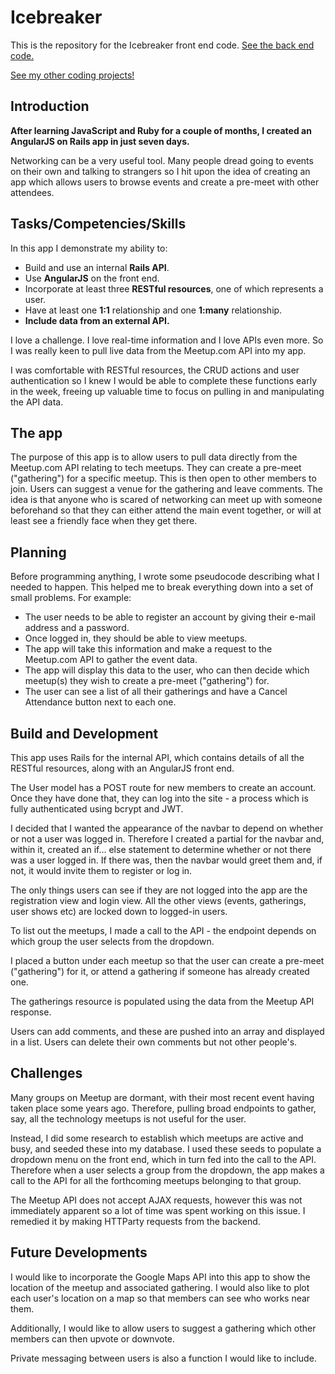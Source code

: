 # Icebreaker

This is the repository for the Icebreaker front end code.  [See the back end code.](https://github.com/SuzeShardlow/icebreaker_backend)

[See my other coding projects!](https://suze.dev/coding_projects)


## Introduction

**After learning JavaScript and Ruby for a couple of months, I created an AngularJS on Rails app in just seven days.**

Networking can be a very useful tool.  Many people dread going to events on their own and talking to strangers so I hit upon the idea of creating an app which allows users to browse events and create a pre-meet with other attendees.


## Tasks/Competencies/Skills

In this app I demonstrate my ability to:

* Build and use an internal **Rails API**.
* Use **AngularJS** on the front end.
* Incorporate at least three **RESTful resources**, one of which represents a user.
* Have at least one **1:1** relationship and one **1:many** relationship.
* **Include data from an external API.**

I love a challenge.  I love real-time information and I love APIs even more.  So I was really keen to pull live data from the Meetup.com API into my app.

I was comfortable with RESTful resources, the CRUD actions and user authentication so I knew I would be able to complete these functions early in the week, freeing up valuable time to focus on pulling in and manipulating the API data.


## The app

The purpose of this app is to allow users to pull data directly from the Meetup.com API relating to tech meetups.  They can create a pre-meet ("gathering") for a specific meetup.  This is then open to other members to join.  Users can suggest a venue for the gathering and leave comments.  The idea is that anyone who is scared of networking can meet up with someone beforehand so that they can either attend the main event together, or will at least see a friendly face when they get there.


## Planning

Before programming anything, I wrote some pseudocode describing what I needed to happen.  This helped me to break everything down into a set of small problems.  For example:

* The user needs to be able to register an account by giving their e-mail address and a password.
* Once logged in, they should be able to view meetups.
* The app will take this information and make a request to the Meetup.com API to gather the event data.
* The app will display this data to the user, who can then decide which meetup(s) they wish to create a pre-meet ("gathering") for.
* The user can see a list of all their gatherings and have a Cancel Attendance button next to each one.


## Build and Development

This app uses Rails for the internal API, which contains details of all the RESTful resources, along with an AngularJS front end.

The User model has a POST route for new members to create an account.  Once they have done that, they can log into the site - a process which is fully authenticated using bcrypt and JWT.

I decided that I wanted the appearance of the navbar to depend on whether or not a user was logged in.  Therefore I created a partial for the navbar and, within it, created an if... else statement to determine whether or not there was a user logged in.  If there was, then the navbar would greet them and, if not, it would invite them to register or log in.

The only things users can see if they are not logged into the app are the registration view and login view.  All the other views (events, gatherings, user shows etc) are locked down to logged-in users.

To list out the meetups, I made a call to the API - the endpoint depends on which group the user selects from the dropdown.

I placed a button under each meetup so that the user can create a pre-meet ("gathering") for it, or attend a gathering if someone has already created one.

The gatherings resource is populated using the data from the Meetup API response.

Users can add comments, and these are pushed into an array and displayed in a list.  Users can delete their own comments but not other people's.


## Challenges

Many groups on Meetup are dormant, with their most recent event having taken place some years ago.  Therefore, pulling broad endpoints to gather, say, all the technology meetups is not useful for the user.

Instead, I did some research to establish which meetups are active and busy, and seeded these into my database.  I used these seeds to populate a dropdown menu on the front end, which in turn fed into the call to the API.  Therefore when a user selects a group from the dropdown, the app makes a call to the API for all the forthcoming meetups belonging to that group.

The Meetup API does not accept AJAX requests, however this was not immediately apparent so a lot of time was spent working on this issue.  I remedied it by making HTTParty requests from the backend.


## Future Developments

I would like to incorporate the Google Maps API into this app to show the location of the meetup and associated gathering.  I would also like to plot each user's location on a map so that members can see who works near them.

Additionally, I would like to allow users to suggest a gathering which other members can then upvote or downvote.

Private messaging between users is also a function I would like to include.
